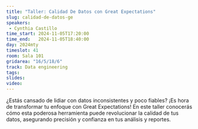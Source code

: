 ```yaml
---
title: "Taller: Calidad De Datos con Great Expectations"
slug: calidad-de-datos-ge
speakers:
 - Cynthia Castillo
time_start: 2024-11-05T17:20:00
time_end:   2024-11-05T18:40:00
day: 2024mty
timeslot: 41
room: Sala 101
gridarea: "16/5/18/6"
track: Data engineering
tags:
slides: 
video: 
---
```


¿Estás cansado de lidiar con datos inconsistentes y poco fiables? ¡Es hora de transformar tu enfoque con Great Expectations! En este taller conocerás cómo esta poderosa herramienta puede revolucionar la calidad de tus datos, asegurando precisión y confianza en tus análisis y reportes.
